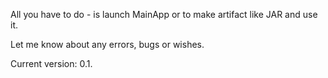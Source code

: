 
All you have to do - is launch MainApp or to make artifact like JAR and use it. 

Let me know about any errors, bugs or wishes.

Current version: 0.1.
